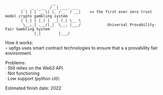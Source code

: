                          __           
            _   _ _ __  / _| __ _ ___ 
           | | | | '_ \| |_ / _` / __|    => the first ever zero trust model crypto gambling system
           | |_| | |_) |  _| (_| \__ \ 
            \__,_| .__/|_|  \__, |___/            Universal Provability-Fair Gambling System
                 |_|        |___/     
                 
How it works:\
‣ upfgs uses smart contract technologies to ensure that a a provability fair environment.

Problems:\
· Still relies on the Web3 API.\
· Not functioning\
· Low support (python cli)\


Estimated finish date: 2022
